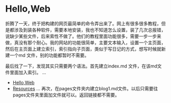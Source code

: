# Hello,Web
折腾了一天，终于把构建的网页最简单的命令弄出来了。网上有很多很多教程，但是都涉及到装各种软件，需要本地安装，我也不知道怎么设置，装了几次总报错，说缺少某些文件，后来索性不做了。他们的教程里面功能很多，需要一步一步来做，真没有那个耐心。我的网站的功能很简单，主要文本输入，设置一个主页面，然后在主页面上建立索引，索引指向子页面，类似于写日记的方式，想写时候就新建一个md 文件，别的功能都暂时不需要。

最后找了一下，发现其实只需要两个语法。首先建立index.md 文件，在该md文件里面加入索引。
...
- [Hello,Web](pages/blog1.html)
- [Resources](pages/resources.html)
...
再次，在pages文件夹内建立blog1.md文件。以后只需要往pages文件夹里面加文件就可以。返回链接都不需要。
